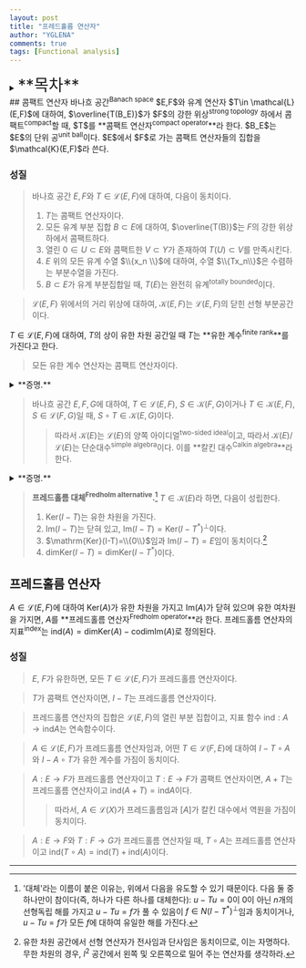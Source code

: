 ```yaml
---
layout: post
title: "프레드홀름 연산자"
author: "YGLENA"
comments: true
tags: [Functional analysis]
---
```

<details><summary>
<span style="font-size:2em;">**목차**</span>
</summary>
* 목차
{:toc}
</details>
## 콤팩트 연산자
바나흐 공간<sup>Banach space</sup> $E,F$와 유계 연산자 $T\in \mathcal{L}(E,F)$에 대하여, $\overline{T(B_E)}$가 $F$의 강한 위상<sup>strong topology</sup> 하에서 콤팩트<sup>compact</sup>할 때, $T$를 **콤팩트 연산자<sup>compact operator</sup>**라 한다. $B_E$는 $E$의 단위 공<sup>unit ball</sup>이다. $E$에서 $F$로 가는 콤팩트 연산자들의 집합을 $\mathcal{K}(E,F)$라 쓴다.

### 성질
>바나흐 공간 $E,F$와 $T\in \mathcal{L}(E,F)$에 대하여, 다음이 동치이다.
>1. $T$는 콤팩트 연산자이다.
>2. 모든 유계 부분 집합 $B\subset E$에 대하여, $\overline{T(B)}$는 $F$의 강한 위상 하에서 콤팩트하다.
>3. 열린 $0\in U\subset E$와 콤팩트한 $V\subset Y$가 존재하여 $T(U)\subset V$를 만족시킨다.
>4. $E$ 위의 모든 유계 수열 $\\{x_n \\}$에 대하여, 수열 $\\{Tx_n\\}$은 수렴하는 부분수열을 가진다.
>5. $B\subset E$가 유계 부분집합일 때, $T(E)$는 완전히 유계<sup>totally bounded</sup>이다.

>$\mathcal{L}(E,F)$ 위에서의 거리 위상에 대하여, $\mathcal{K}(E,F)$는 $\mathcal{L}(E,F)$의 닫힌 선형 부분공간이다.

$T\in \mathcal{L}(E,F)$에 대하여, $T$의 상이 유한 차원 공간일 때 $T$는 **유한 계수<sup>finite rank</sup>**를 가진다고 한다.

> 모든 유한 계수 연산자는 콤팩트 연산자이다.

<details><summary>**증명.**
</summary>

$T$가 유계이므로, 유계 집합을 유계 집합으로 보내고, 따라서 하이네-보렐 정리<sup>Heine-Borel theorem</sup>에 의하여 이의 폐포<sup>closure</sup>는 콤팩트하다. $\square$
</details>

> 바나흐 공간 $E,F,G$에 대하여, $T\in \mathcal{L}(E,F)$, $S\in \mathcal{K}(F,G)$이거나 $T\in \mathcal{K}(E,F)$, $S\in \mathcal{L}(F,G)$일 때, $S\circ T\in \mathcal{K}(E,G)$이다.
>>따라서 $\mathcal{K}(E)$는 $\mathcal{L}(E)$의 양쪽 아이디얼<sup>two-sided ideal</sup>이고, 따라서 $\mathcal{K}(E)/\mathcal{L}(E)$는 단순대수<sup>simple algebra</sup>이다. 이를 **칼킨 대수<sup>Calkin algebra</sup>**라 한다.

<details><summary>**증명.**
</summary>

첫 번째 경우, $T$가 유계이므로 $T(B_E)$가 유계이고, 따라서 $\overline{S\circ T(B_E)}$가 콤팩트하다. 두 번째 경우, $\overline{T(B_E)}$가 콤팩트하므로, $\overline{S(\overline{T(B_E)})}=\overline{S\circ T(B_E)}$가 콤팩트하다. $\square$
</details>

>**프레드홀름 대체<sup>Fredholm alternative</sup>.**[^1] $T\in \mathcal{K}(E)$라 하면, 다음이 성립한다.
>1. $\mathrm{Ker}(I-T)$는 유한 차원을 가진다.
>2. $\mathrm{Im}(I-T)$는 닫혀 있고, $\mathrm{Im}(I-T)=\mathrm{Ker}(I-T^*)^{\perp}$이다.
>3. $\mathrm{Ker}(I-T)=\\{0\\}$임과 $\mathrm{Im}(I-T)=E$임이 동치이다.[^2]
>4. $\mathrm{dim}\mathrm{Ker}(I-T)=\mathrm{dim}\mathrm{Ker}(I-T^*)$이다.

[^1]: '대체'라는 이름이 붙은 이유는, 위에서 다음을 유도할 수 있기 때문이다. 다음 둘 중 하나만이 참이다(즉, 하나가 다른 하나를 대체한다): $u-Tu=0$이 $0$이 아닌 $n$개의 선형독립 해를 가지고 $u-Tu=f$가 풀 수 있음이 $f\in N(I-T^*)^{\perp}$임과 동치이거나, $u-Tu=f$가 모든 $f$에 대하여 유일한 해를 가진다.

[^2]: 유한 차원 공간에서 선형 연산자가 전사임과 단사임은 동치이므로, 이는 자명하다. 무한 차원의 경우, $l^2$ 공간에서 왼쪽 및 오른쪽으로 밀어 주는 연산자를 생각하라.

## 프레드홀름 연산자
$A\in \mathcal{L}(E,F)$에 대하여 $\mathrm{Ker}(A)$가 유한 차원을 가지고 $\mathrm{Im}(A)$가 닫혀 있으며 유한 여차원을 가지면, $A$를 **프레드홀름 연산자<sup>Fredholm operator</sup>**라 한다. 프레드홀름 연산자의 지표<sup>index</sup>는 $\mathrm{ind}(A)=\mathrm{dim}\mathrm{Ker}(A)-\mathrm{co}\mathrm{dim}\mathrm{Im}(A)$로 정의된다.

### 성질
> $E$, $F$가 유한하면, 모든 $T\in \mathcal{L}(E,F)$가 프레드홀름 연산자이다.

> $T$가 콤팩트 연산자이면, $I-T$는 프레드홀름 연산자이다.

>프레드홀름 연산자의 집합은 $\mathcal{L}(E,F)$의 열린 부분 집합이고, 지표 함수 $\mathrm{ind}:A\rightarrow \mathrm{ind}A$는 연속함수이다.

>$A\in \mathcal{L}(E,F)$가 프레드홀름 연산자임과, 어떤 $T\in \mathcal{L}(F,E)$에 대하여 $I-T\circ A$와 $I-A\circ T$가 유한 계수를 가짐이 동치이다.

>$A:E\rightarrow F$가 프레드홀름 연산자이고 $T:E\rightarrow F$가 콤팩트 연산자이면, $A+T$는 프레드홀름 연산자이고 $\mathrm{ind}(A+T)=\mathrm{ind} A$이다.
>>따라서, $A\in \mathcal{L}(X)$가 프레드홀름임과 $[A ]$가 칼킨 대수에서 역원을 가짐이 동치이다.

>$A:E\rightarrow F$와 $T:F\rightarrow G$가 프레드홀름 연산자일 때, $T\circ A$는 프레드홀름 연산자이고 $\mathrm{ind}(T\circ A)=\mathrm{ind}(T)+\mathrm{ind}(A)$이다.

---